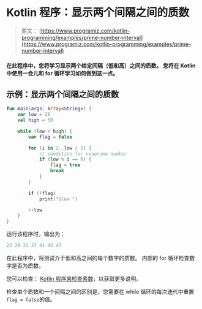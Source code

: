 # Kotlin 程序：显示两个间隔之间的质数

> 原文： [https://www.programiz.com/kotlin-programming/examples/prime-number-interval](https://www.programiz.com/kotlin-programming/examples/prime-number-interval)

#### 在此程序中，您将学习显示两个给定间隔（低和高）之间的质数。 您将在 Kotlin 中使用一会儿和 for 循环学习如何做到这一点。

## 示例：显示两个间隔之间的质数

```kt
fun main(args: Array<String>) {
    var low = 20
    val high = 50

    while (low < high) {
        var flag = false

        for (i in 2..low / 2) {
            // condition for nonprime number
            if (low % i == 0) {
                flag = true
                break
            }
        }

        if (!flag)
            print("$low ")

        ++low
    }
}
```

运行该程序时，输出为：

```kt
23 29 31 37 41 43 47 
```

在此程序中，将测试介于低和高之间的每个数字的质数。 内部的 for 循环检查数字是否为质数。

您可以检查： [Kotlin 程序来检查素数](/kotlin-programming/examples/prime-number "Kotlin Program to Check Prime Number")，以获取更多说明。

检查单个质数和一个间隔之间的区别是，您需要在 while 循环的每次迭代中重置`flag = false`的值。